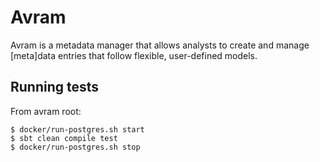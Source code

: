 # Avram

Avram is a metadata manager that allows analysts to create and manage [meta]data entries that follow 
flexible, user-defined models.

## Running tests
From avram root:
```
$ docker/run-postgres.sh start
$ sbt clean compile test
$ docker/run-postgres.sh stop
```